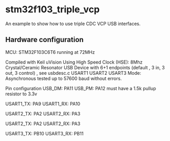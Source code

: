 # stm32f103_triple_vcp
An example to show how to use triple CDC VCP USB interfaces. 
## Hardware configuration
MCU: STM32F103C6T6 running at 72MHz

Compiled with Keil uVision
Using High Speed Clock (HSE): 8Mhz Crystal/Ceramic Resonator
USB Device with 6+1 endpoints (default , 3 in, 3 out, 3 control) , see usbdesc.c
USART1
USART2
USART3
Mode: Asynchronous
tested up to 57600 baud without errors.

Pin configuration
USB_DM: PA11
USB_PM: PA12 must have a 1.5k pullup resistor to 3.3v

USART1_TX: PA9
USART1_RX: PA10

USART2_TX: PA2
USART2_RX: PA3

USART2_TX: PA2
USART2_RX: PA3

USART3_TX: PB10
USART3_RX: PB11
